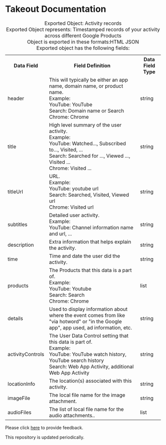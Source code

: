 # Takeout Documentation


<table><caption>Exported Object: Activity records <br>Exported Object represents: Timestamped records of your activity across different Google Products <br>Object is exported in these formats:HTML JSON 
<br>Exported object has the following fields:<br></caption><tr><th width="25%">Data Field</th><th width="60%">Field Definition</th><th width="15%">Data Field Type</th></tr><tr><td>header</td><td>This will typically be either an app name, domain name, or product name. <br> Example: <br> YouTube: YouTube <br> Search: Domain name or Search <br> Chrome: Chrome</td><td>string</td></tr><tr><td>title</td><td>High level summary of the user activity. <br> Example: <br> YouTube: Watched..., Subscribed to..., Visited, ... <br> Search: Searched for ..., Viewed ..., Visited ... <br> Chrome: Visited ...</td><td>string</td></tr><tr><td>titleUrl</td><td>URL. <br> Example: <br> YouTube: youtube url <br> Search: Searched, Visited, Viewed url <br> Chrome: Visited url</td><td>string</td></tr><tr><td>subtitles</td><td>Detailed user activity. <br> Example: <br> YouTube: Channel information name and url, ...</td><td>string</td></tr><tr><td>description</td><td>Extra information that helps explain the activity.</td><td>string</td></tr><tr><td>time</td><td>Time and date the user did the activity.</td><td>string</td></tr><tr><td>products</td><td>The Products that this data is a part of. <br> Example: <br> YouTube: Youtube <br> Search: Search <br> Chrome: Chrome</td><td>list</td></tr><tr><td>details</td><td>Used to display information about where the event comes from like &quot;via hotword&quot; or &quot;in the Google app&quot;, app used, ad information, etc.</td><td>string</td></tr><tr><td>activityControls</td><td>The User Data Control setting that this data is part of. <br> Example: <br> YouTube: YouTube watch history, YouTube search history <br> Search: Web App Activity, additional Web App Activity</td><td>string</td></tr><tr><td>locationInfo</td><td>The location(s) associated with this activity.</td><td>string</td></tr><tr><td>imageFile</td><td>The local file name for the image attachment.</td><td>string</td></tr><tr><td>audioFiles</td><td>The list of local file name for the audio attachments..</td><td>list</td></tr></table>


Please click [here](https://support.google.com/accounts/contact/takeout_feedback?sjid=10260094094251490988-NA) to provide feedback.

This repository is updated periodically.
